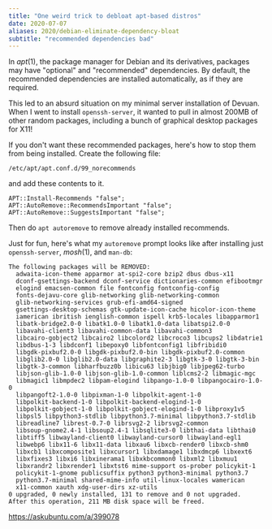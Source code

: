 ```yaml
---
title: "One weird trick to debloat apt-based distros"
date: 2020-07-07
aliases: 2020/debian-eliminate-dependency-bloat
subtitle: "recommended dependencies bad"
---
```

In *apt*(1), the package manager for Debian and its derivatives,
packages may have "optional" and "recommended" dependencies. By default,
the recommended dependencies are installed automatically, as if they are
required.

This led to an absurd situation on my minimal server installation of
Devuan. When I went to install `openssh-server`, it wanted to pull in
almost 200MB of other random packages, including a bunch of graphical
desktop packages for X11!

If you don't want these recommended packages, here's how to stop them
from being installed. Create the following file:
```
/etc/apt/apt.conf.d/99_norecommends
```
and add these contents to it.
```
APT::Install-Recommends "false";
APT::AutoRemove::RecommendsImportant "false";
APT::AutoRemove::SuggestsImportant "false";
```
Then do `apt autoremove` to remove already installed recommends.

Just for fun, here's what my `autoremove` prompt looks like after
installing just `openssh-server`, *mosh*(1), and `man-db`:
```
The following packages will be REMOVED:
  adwaita-icon-theme apparmor at-spi2-core bzip2 dbus dbus-x11
  dconf-gsettings-backend dconf-service dictionaries-common efibootmgr
  elogind emacsen-common file fontconfig fontconfig-config
  fonts-dejavu-core glib-networking glib-networking-common
  glib-networking-services grub-efi-amd64-signed
  gsettings-desktop-schemas gtk-update-icon-cache hicolor-icon-theme
  iamerican ibritish ienglish-common ispell krb5-locales libapparmor1
  libatk-bridge2.0-0 libatk1.0-0 libatk1.0-data libatspi2.0-0
  libavahi-client3 libavahi-common-data libavahi-common3
  libcairo-gobject2 libcairo2 libcolord2 libcroco3 libcups2 libdatrie1
  libdbus-1-3 libdconf1 libepoxy0 libfontconfig1 libfribidi0
  libgdk-pixbuf2.0-0 libgdk-pixbuf2.0-bin libgdk-pixbuf2.0-common
  libglib2.0-0 libglib2.0-data libgraphite2-3 libgtk-3-0 libgtk-3-bin
  libgtk-3-common libharfbuzz0b libicu63 libjbig0 libjpeg62-turbo
  libjson-glib-1.0-0 libjson-glib-1.0-common liblcms2-2 libmagic-mgc
  libmagic1 libmpdec2 libpam-elogind libpango-1.0-0 libpangocairo-1.0-0
  libpangoft2-1.0-0 libpixman-1-0 libpolkit-agent-1-0
  libpolkit-backend-1-0 libpolkit-backend-elogind-1-0
  libpolkit-gobject-1-0 libpolkit-gobject-elogind-1-0 libproxy1v5
  libpsl5 libpython3-stdlib libpython3.7-minimal libpython3.7-stdlib
  libreadline7 librest-0.7-0 librsvg2-2 librsvg2-common
  libsoup-gnome2.4-1 libsoup2.4-1 libsqlite3-0 libthai-data libthai0
  libtiff5 libwayland-client0 libwayland-cursor0 libwayland-egl1
  libwebp6 libx11-6 libx11-data libxau6 libxcb-render0 libxcb-shm0
  libxcb1 libxcomposite1 libxcursor1 libxdamage1 libxdmcp6 libxext6
  libxfixes3 libxi6 libxinerama1 libxkbcommon0 libxml2 libxmuu1
  libxrandr2 libxrender1 libxtst6 mime-support os-prober policykit-1
  policykit-1-gnome publicsuffix python3 python3-minimal python3.7
  python3.7-minimal shared-mime-info util-linux-locales wamerican
  x11-common xauth xdg-user-dirs xz-utils
0 upgraded, 0 newly installed, 131 to remove and 0 not upgraded.
After this operation, 211 MB disk space will be freed.
```

https://askubuntu.com/a/399078
